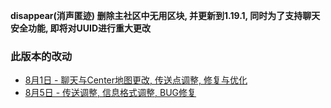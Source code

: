 **disappear(消声匿迹) 删除主社区中无用区块, 并更新到1.19.1, 同时为了支持聊天安全功能, 即将对UUID进行重大更改**  
  
### 此版本的改动
* [8月1日 - 聊天与Center地图更改, 传送点调整, 修复与优化](08-01)  
* [8月5日 - 传送调整, 信息格式调整, BUG修复](08-05)  

